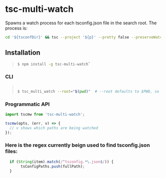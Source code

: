 
# tsc-multi-watch
Spawns a watch process for each tsconfig.json file in the search root.
The process is:

```bash
cd '${tsconfDir}' && tsc --project '${p}' --pretty false --preserveWatchOutput --watch
```

## Installation

>
>```bash
> $ npm install -g tsc-multi-watch`
>```
>

### CLI

>
>```bash
>
> $ tsc_multi_watch --root="$(pwd)"  # --root defaults to $PWD, so this is redundant
>
>```
>

### Programmatic API

```javascript
import tscmw from 'tsc-multi-watch';

tscmw(opts, (err, v) => {
  // v shows which paths are being watched
});

```


### Here is the regex currently beign used to find tsconfig.json files:

```javascript
  if (String(item).match(/^tsconfig.*\.json$/)) {
       tsConfigPaths.push(fullPath);
  }

```
   

